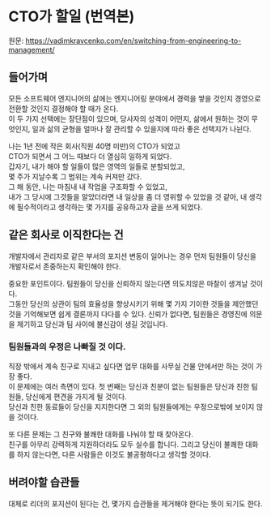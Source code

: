 # CTO가 할일 (번역본)

원문: https://vadimkravcenko.com/en/switching-from-engineering-to-management/

## 들어가며

모든 소프트웨어 엔지니어의 삶에는 엔지니어링 분야에서 경력을 쌓을 것인지 경영으로 전환할 것인지 결정해야 할 때가 온다.  
이 두 가지 선택에는 장단점이 있으며, 당사자의 성격이 어떤지, 삶에서 원하는 것이 무엇인지, 일과 삶의 균형을 얼마나 잘 관리할 수 있을지에 따라 좋은 선택지가 나뉜다.

나는 1년 전에 작은 회사(직원 40명 미만)의 CTO가 되었고  
CTO가 되면서 그 어느 때보다 더 열심히 일하게 되었다.  
갑자기, 내가 해야 할 일들이 많은 영역의 일들로 분할되었고,  
몇 주가 지날수록 그 범위는 계속 커져만 갔다.  
그 해 동안, 나는 마침내 내 작업을 구조화할 수 있었고,  
내가 그 당시에 그것들을 알았더라면 내 일상을 좀 더 영위할 수 있었을 것 같아, 내 생각에 필수적이라고 생각하는 몇 가지를 공유하고자 글을 쓰게 되었다.
   
   
## 같은 회사로 이직한다는 건

개발자에서 관리자로 같은 부서의 포지션 변동이 일어나는 경우 먼저 팀원들이 당신을 개발자로서 존중하는지 확인해야 한다.

중요한 포인트이다. 팀원들이 당신을 신뢰하지 않는다면 의도치않은 마찰이 생겨날 것이다.      
그동안 당신의 상관이 팀의 효율성을 향상시키기 위해 몇 가지 기이한 것들을 제안했던 것을 기억해보면 쉽게 결론까지 다다를 수 있다.
신뢰가 없다면, 팀원들은 경영진에 의문을 제기하고 당신과 팀 사이에 불신감이 생길 것입니다.     

### 팀원들과의 우정은 나빠질 것 이다.   

직장 밖에서 계속 친구로 지내고 싶다면 업무 대화를 사무실 건물 안에서만 하는 것이 가장 좋다.    
이 문제에는 여러 측면이 있다. 첫 번째는 당신과 친분이 없는 팀원들은 당신과 친한 팀원들, 당신에게 편견을 가지게 될 것이다.     
당신과 친한 동료들이 당신을 지지한다면 그 외의 팀원들에게는 우정으로밖에 보이지 않을 것이다. 

또 다른 문제는 그 친구와 불쾌한 대화를 나눠야 할 때 찾아온다.     
친구를 아무리 강력하게 지원하더라도 모두 실수를 합니다. 그리고 당신이 불쾌한 대화를 하지 않는다면, 다른 사람들은 이것도 불공평하다고 생각할 것이다.


## 버려야할 습관들

대체로 리더의 포지션이 된다는 건, 몇가지 습관들을 제거해야 한다는 뜻이 되기도 한다.

